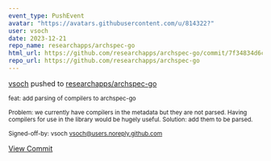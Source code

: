 ```yaml
---
event_type: PushEvent
avatar: "https://avatars.githubusercontent.com/u/814322?"
user: vsoch
date: 2023-12-21
repo_name: researchapps/archspec-go
html_url: https://github.com/researchapps/archspec-go/commit/7f34834d6c9e2e67c9340ad3aeaeaeb7342f9d30
repo_url: https://github.com/researchapps/archspec-go
---
```


<a href='https://github.com/vsoch' target='_blank'>vsoch</a> pushed to <a href='https://github.com/researchapps/archspec-go' target='_blank'>researchapps/archspec-go</a>

<small>feat: add parsing of compilers to archspec-go

Problem: we currently have compilers in the metadata but they are not parsed.
Having compilers for use in the library would be hugely useful.
Solution: add them to be parsed.

Signed-off-by: vsoch <vsoch@users.noreply.github.com></small>

<a href='https://github.com/researchapps/archspec-go/commit/7f34834d6c9e2e67c9340ad3aeaeaeb7342f9d30' target='_blank'>View Commit</a>